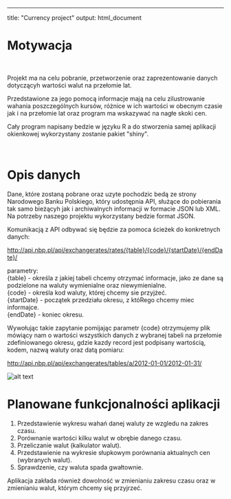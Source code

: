 ---
title: "Currency project"
output: html_document

# Motywacja  

</br>

Projekt ma na celu pobranie, przetworzenie oraz zaprezentowanie danych dotyczącyh wartości walut na przełomie lat.
  
Przedstawione za jego pomocą informacje mają na celu zilustrowanie wahania poszczególnych kursów, różnice w ich wartości w obecnym czasie jak i na przełomie lat oraz program ma wskazywać na nagłe skoki cen.

Cały program napisany bedzie w języku R a do stworzenia samej aplikacji okienkowej wykorzystany zostanie pakiet "shiny".


</br>

# Opis danych

Dane, które zostaną pobrane oraz uzyte pochodzic bedą ze strony Narodowego Banku Polskiego, który udostępnia API, służące do pobierania tak samo bieżącyh jak i archiwalnych informacji w formacie JSON lub XML. Na potrzeby naszego projektu wykorzystany bedzie format JSON.  
  
Komunikacją z API odbywać się będzie za pomoca ścieżek do konkretnych danych:  
  
<span style="color:blue">http://api.nbp.pl/api/exchangerates/rates/{table}/{code}/{startDate}/{endDate}/</span>  
  
parametry:  
{table} - określa z jakiej tabeli chcemy otrzymać informacje, jako ze dane są podzielone na waluty wymienialne oraz niewymienialne.  
{code} - określa kod waluty, której chcemy sie przyjżeć.  
{startDate} - początek przedziału okresu, z któRego chcemy miec informajce.  
{endDate} - koniec okresu.  
  
Wywołując takie zapytanie pomijając parametr {code} otrzymujemy plik mówiący nam o wartości wszystkich danych z wybranej tabeli na przełomie zdefiniowanego okresu, gdzie kazdy record jest podpisany wartością, kodem, nazwą waluty oraz datą pomiaru:  
  
http://api.nbp.pl/api/exchangerates/tables/a/2012-01-01/2012-01-31/  

![alt text](https://github.com/z4a33/Currency_proejct/blob/master/images/date_cur.png?raw=true)

# Planowane funkcjonalności aplikacji

1. Przedstawienie wykresu wahań danej waluty ze wzgledu na zakres czasu.
2. Porównanie wartości kilku walut w obrębie danego czasu.
3. Przeliczanie walut (kalkulator walut).
4. Przedstawienie na wykresie słupkowym porównania aktualnych cen (wybranych walut).
5. Sprawdzenie, czy waluta spada gwałtownie.

Aplikacja zakłada również dowolność w zmienianiu zakresu czasu oraz w zmienianiu walut, którym chcemy się przyjrzeć.
